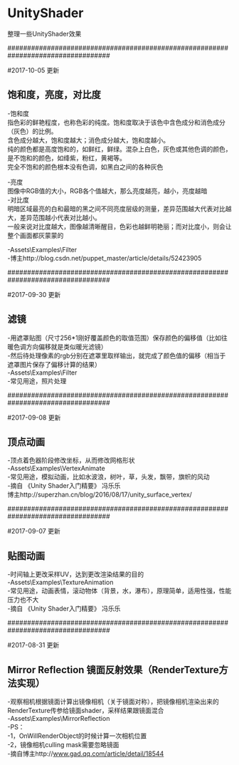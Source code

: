 ﻿# UnityShader
整理一些UnityShader效果  

##################################################################################    

#2017-10-05 更新   
## 饱和度，亮度，对比度    
-饱和度    
指色彩的鲜艳程度，也称色彩的纯度。饱和度取决于该色中含色成分和消色成分（灰色）的比例。    
含色成分越大，饱和度越大；消色成分越大，饱和度越小。    
纯的颜色都是高度饱和的，如鲜红，鲜绿。混杂上白色，灰色或其他色调的颜色，是不饱和的颜色，如绛紫，粉红，黄褐等。    
完全不饱和的颜色根本没有色调，如黑白之间的各种灰色    
    
-亮度    
图像中RGB值的大小，RGB各个值越大，那么亮度越亮，越小，亮度越暗    
-对比度    
明暗区域最亮的白和最暗的黑之间不同亮度层级的测量，差异范围越大代表对比越大，差异范围越小代表对比越小。    
一般来说对比度越大，图像越清晰醒目，色彩也越鲜明艳丽；而对比度小，则会让整个画面都灰蒙蒙的    
    
-Assets\Examples\Filter    
-博主http://blog.csdn.net/puppet_master/article/details/52423905   

##################################################################################    

#2017-09-30 更新   
## 滤镜    
-用遮罩贴图（尺寸256*1刚好覆盖颜色的取值范围）保存颜色的偏移值（比如往暖色调方向偏移就是类似暖光滤镜）    
-然后待处理像素的rgb分别在遮罩里取样输出，就完成了颜色值的偏移（相当于遮罩图片保存了偏移计算的结果）    
-Assets\Examples\Filter    
-常见用途，照片处理    

##################################################################################    

#2017-09-08 更新   
## 顶点动画    
-顶点着色器阶段修改坐标，从而修改网格形状    
-Assets\Examples\VertexAnimate    
-常见用途，模拟动画，比如水波浪，树叶，草，头发，飘带，旗帜的风动    
-摘自 《Unity Shader入门精要》 冯乐乐    
 博主http://superzhan.cn/blog/2016/08/17/unity_surface_vertex/    

##################################################################################    

#2017-09-07 更新   
## 贴图动画    
-时间轴上更改采样UV，达到更改渲染结果的目的    
-Assets\Examples\TextureAnimation    
-常见用途，动画表情，滚动物体（背景，水，瀑布），原理简单，适用性强，性能压力也不大    
-摘自 《Unity Shader入门精要》 冯乐乐    

##################################################################################    

#2017-08-31 更新   
## Mirror Reflection 镜面反射效果（RenderTexture方法实现）    
-观察相机根据镜面计算出镜像相机（关于镜面对称），把镜像相机渲染出来的RenderTexture传参给镜面shader，采样结果跟镜面混合    
-Assets\Examples\MirrorReflection    
-PS：    
	-1，OnWillRenderObject的时候计算一次相机位置    
	-2，镜像相机culling mask需要忽略镜面          
-摘自博主http://www.gad.qq.com/article/detail/18544    